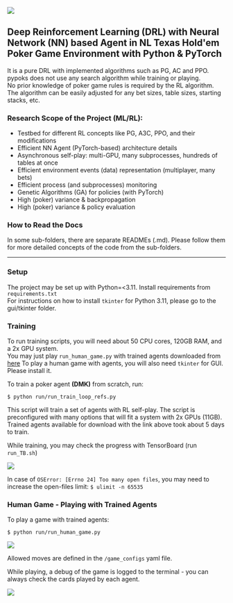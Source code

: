 <!--SKIP_FIX-->
![](images/pypoks_logo.png)

## Deep Reinforcement Learning (DRL) with Neural Network (NN) based Agent in NL Texas Hold'em Poker Game Environment with Python & PyTorch

It is a pure DRL with implemented algorithms such as PG, AC and PPO.<br>
pypoks does not use any search algorithm while training or playing.<br>
No prior knowledge of poker game rules is required by the RL algorithm.<br>
The algorithm can be easily adjusted for any bet sizes, table sizes, starting stacks, etc.

### Research Scope of the Project (ML/RL):
- Testbed for different RL concepts like PG, A3C, PPO, and their modifications
- Efficient NN Agent (PyTorch-based) architecture details
- Asynchronous self-play: multi-GPU, many subprocesses, hundreds of tables at once
- Efficient environment events (data) representation (multiplayer, many bets)
- Efficient process (and subprocesses) monitoring
- Genetic Algorithms (GA) for policies (with PyTorch)
- High (poker) variance & backpropagation
- High (poker) variance & policy evaluation

### How to Read the Docs

In some sub-folders, there are separate READMEs (.md). Please follow them for more detailed concepts
of the code from the sub-folders. 

---
### Setup

The project may be set up with Python=<3.11. Install requirements from `requirements.txt`<br>
For instructions on how to install `tkinter` for Python 3.11, please go to the gui/tkinter folder.

### Training

To run training scripts, you will need about 50 CPU cores, 120GB RAM, and a 2x GPU system.<br>
You may just play `run_human_game.py` with trained agents downloaded from [here](https://drive.google.com/file/d/1e4QEdch2SVgloQjSNzftAohn_Y_lji-U/view?usp=sharing)
To play a human game with agents, you will also need `tkinter` for GUI. Please install it.

To train a poker agent **(DMK)** from scratch, run:

```
$ python run/run_train_loop_refs.py
```

This script will train a set of agents with RL self-play. The script is preconfigured with many options that will fit a system with 2x GPUs (11GB).
Trained agents available for download with the link above took about 5 days to train.<br>

While training, you may check the progress with TensorBoard (run `run_TB.sh`)

![](images/pypoksTB.png)

In case of `OSError: [Errno 24] Too many open files`, you may need to increase the open-files limit: `$ ulimit -n 65535`

### Human Game - Playing with Trained Agents

To play a game with trained agents:
```
$ python run/run_human_game.py
```
![](images/pypoks_HDMK.png)

Allowed moves are defined in the ```/game_configs``` yaml file.

While playing, a debug of the game is logged to the terminal - you can always check the cards played by each agent.

![](images/terminal_HDMK.png)
